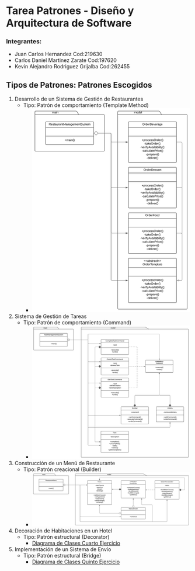 # Tarea Patrones - Diseño y Arquitectura de Software

### Integrantes:
- Juan Carlos Hernandez Cod:219630
- Carlos Daniel Martinez Zarate Cod:197620
- Kevin Alejandro Rodriguez Grijalba Cod:262455

## Tipos de Patrones: Patrones Escogidos

  1. Desarrollo de un Sistema de Gestión de Restaurantes
  	  - Tipo: Patrón de comportamiento (Template Method)
        - ![Diagrama de Clases Primer Ejercicio](/diagrams/Primero.svg)
  2. Sistema de Gestión de Tareas
  	  - Tipo:  Patrón de comportamiento (Command)
        - ![Diagrama de Clases Segundo Ejercicio](/diagrams/Segundo.svg)
  3. Construcción de un Menú de Restaurante
  	  - Tipo: Patrón creacional (Builder)
		  - ![Diagrama de Clases Segundo Ejercicio](/diagrams/Tercero.svg)
  4. Decoración de Habitaciones en un Hotel
  	  - Tipo: Patrón estructural (Decorator)
        - [Diagrama de Clases Cuarto Ejercicio](/diagrams/Cuarto.svg)
  5. Implementación de un Sistema de Envío
  	  - Tipo: Patrón estructural (Bridge)
        - [Diagrama de Clases Quinto Ejercicio](/diagrams/Quinto.svg)
